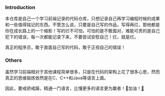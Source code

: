 ### Introduction

本仓库是自己一个学习前端记录的代码仓库，只想记录自己再学习编程时候的成果和一些值得铭记的东西。不管怎么说，只要是自己写的作品，写得再烂，那他都是你在成长路上的一个缩影！写的烂不可怕，可怕的是不敢面对，难能可贵的是自己犯下的错误，每一次都能记录下来，不要尝试安慰自己！烂，就是烂。

真正的程序员，敢于直面自己写的代码，敢于正视自己的错误！

### Others

虽然学习前端相对于其他课程简单很多，只是在代码的架构上花了很多心思，然而真正的思维锻炼依然是在C、C++和Java等语言上面。

因此，要戒骄戒躁，精通一门语言，比懂更多的语言更为赢者！🥰加油！[💪](https://emojipedia.org/flexed-biceps/)

